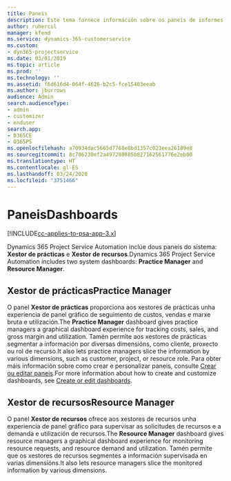 ```yaml
---
title: Paneis
description: Este tema fornece información sobre os paneis de informes incluídos en Dynamics 365 Project Service Automation.
author: ruhercul
manager: kfend
ms.service: dynamics-365-customerservice
ms.custom:
- dyn365-projectservice
ms.date: 03/01/2019
ms.topic: article
ms.prod: ''
ms.technology: ''
ms.assetid: f6d616d4-064f-4626-b2c5-fce15403eeab
ms.author: jburrows
audience: Admin
search.audienceType:
- admin
- customizer
- enduser
search.app:
- D365CE
- D365PS
ms.openlocfilehash: a70934dac5665d7768e8bd1357c023eea26189e8
ms.sourcegitcommit: 8c786230ef2a497280885b827162561776e2eb00
ms.translationtype: HT
ms.contentlocale: gl-ES
ms.lasthandoff: 03/24/2020
ms.locfileid: "3751466"
---
```

# <a name="dashboards"></a><span data-ttu-id="a2053-103">Paneis</span><span class="sxs-lookup"><span data-stu-id="a2053-103">Dashboards</span></span>

[!INCLUDE[cc-applies-to-psa-app-3.x](../includes/cc-applies-to-psa-app-3x.md)]

<span data-ttu-id="a2053-104">Dynamics 365 Project Service Automation inclúe dous paneis do sistema: **Xestor de prácticas** e **Xestor de recursos**.</span><span class="sxs-lookup"><span data-stu-id="a2053-104">Dynamics 365 Project Service Automation includes two system dashboards: **Practice Manager** and **Resource Manager**.</span></span>

## <a name="practice-manager"></a><span data-ttu-id="a2053-105">Xestor de prácticas</span><span class="sxs-lookup"><span data-stu-id="a2053-105">Practice Manager</span></span> 

<span data-ttu-id="a2053-106">O panel **Xestor de prácticas** proporciona aos xestores de prácticas unha experiencia de panel gráfico de seguimento de custos, vendas e marxe bruta e utilización.</span><span class="sxs-lookup"><span data-stu-id="a2053-106">The **Practice Manager** dashboard gives practice managers a graphical dashboard experience for tracking costs, sales, and gross margin and utilization.</span></span> <span data-ttu-id="a2053-107">Tamén permite aos xestores de prácticas segmentar a información por diversas dimensións, como cliente, proxecto ou rol de recurso.</span><span class="sxs-lookup"><span data-stu-id="a2053-107">It also lets practice managers slice the information by various dimensions, such as customer, project, or resource role.</span></span> <span data-ttu-id="a2053-108">Para obter máis información sobre como crear e personalizar paneis, consulte [Crear ou editar paneis](../customize/create-edit-dashboards.md).</span><span class="sxs-lookup"><span data-stu-id="a2053-108">For more information about how to create and customize dashboards, see [Create or edit dashboards](../customize/create-edit-dashboards.md).</span></span>

## <a name="resource-manager"></a><span data-ttu-id="a2053-109">Xestor de recursos</span><span class="sxs-lookup"><span data-stu-id="a2053-109">Resource Manager</span></span> 

<span data-ttu-id="a2053-110">O panel **Xestor de recursos** ofrece aos xestores de recursos unha experiencia de panel gráfico para supervisar as solicitudes de recursos e a demanda e utilización de recursos.</span><span class="sxs-lookup"><span data-stu-id="a2053-110">The **Resource Manager** dashboard gives resource managers a graphical dashboard experience for monitoring resource requests, and resource demand and utilization.</span></span> <span data-ttu-id="a2053-111">Tamén permite que os xestores de recursos segmentes a información supervisada en varias dimensións.</span><span class="sxs-lookup"><span data-stu-id="a2053-111">It also lets resource managers slice the monitored information by various dimensions.</span></span>
